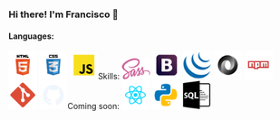 ### Hi there! I'm Francisco 👋

<h4>Languages:</h4>
<img src="logos/html.svg" alt="img-html" width="50" title="HTML" />
<img src="logos/css.svg" alt="img-css" width="50" title="CSS" />
<img src="logos/javascript.svg" alt="img-javascript" width="50" title="JavaScript"
     
<h4>Skills:</h4>
<img src="logos/sass.svg" alt="img-sass" width="50" title="Sass" />
<img src="logos/boostrap.svg" alt="img-bootstrap" width="50" title="Bootstrap"/>
<img src="logos/jquery.svg" alt="img-jquery" width="50" title="jQuery" />
<img src="logos/json.svg" alt="img-json" width="50" title="JSON" />
<img src="logos/npm.svg" alt="img-npm" width="50" title="npm" />
<img src="logos/git.svg" alt="img-git" width="50" title="Git" />
<img src="logos/github.svg" alt="img-github" width="50" title="GitHub"
     
<h4>Coming soon:</h4>
<img src="logos/react.svg" alt="img-react" width="50" title="React" />
<img src="logos/python.svg" alt="img-python" width="50" title="Python" />
<img src="logos/sql.svg" alt="img-sql" width="50" title="SQL" />

<!--
**franRappazzini/franRappazzini** is a ✨ _special_ ✨ repository because its `README.md` (this file) appears on your GitHub profile.

Here are some ideas to get you started:

- 🔭 I’m currently working on ...
- 🌱 I’m currently learning ...
- 👯 I’m looking to collaborate on ...
- 🤔 I’m looking for help with ...
- 💬 Ask me about ...
- 📫 How to reach me: ...
- 😄 Pronouns: ...
- ⚡ Fun fact: ...
-->
